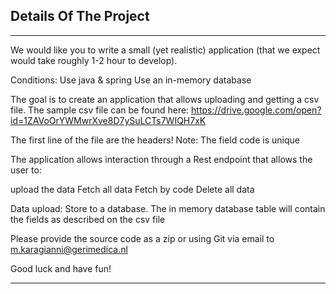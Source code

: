 ## Details Of The Project

---

We would like you to write a small (yet realistic) application (that we expect would take roughly 1-2 hour to develop).

Conditions:
Use java & spring
Use an in-memory database

The goal is to create an application that allows uploading and getting a csv file.
The sample csv file can be found here:
https://drive.google.com/open?id=1ZAVoOrYWMwrXve8D7ySuLCTs7WIQH7xK

The first line of the file are the headers!
Note: The field code is unique

The application allows interaction through a Rest endpoint that allows the user to:

upload the data
Fetch all data
Fetch by code
Delete all data

Data upload:
Store to a database. The in memory database table will contain the fields as described on the csv file


Please provide the source code as a zip or using Git via email to m.karagianni@gerimedica.nl

Good luck and have fun! 

---

